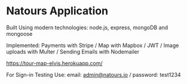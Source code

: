# Natours Application

Built Using modern technologies: node.js, express, mongoDB and mongoose

Implemented: Payments with Stripe / Map with Mapbox / JWT / Image uploads with Multer / Sending Emails with Nodemailer

https://tour-map-elvis.herokuapp.com/

For Sign-in Testing Use:
email: admin@natours.io / password: test1234
